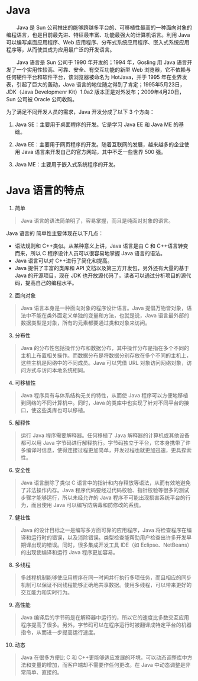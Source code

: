 # Java
&emsp;&emsp;Java 是 Sun 公司推出的能够跨越多平台的、可移植性最高的一种面向对象的编程语言，也是目前最先进、特征最丰富、功能最强大的计算机语言。利用 Java 可以编写桌面应用程序、Web 应用程序、分布式系统应用程序、嵌入式系统应用程序等，从而使其成为应用最广泛的开发语言。

&emsp;&emsp;Java 语言是 Sun 公司于 1990 年开发的；1994 年，Gosling 用 Java 语言开发了一个实用性较高、可靠、安全、有交互功能的新型 Web 浏览器，它不依赖与任何硬件平台和软件平台，该浏览器被命名为 HotJava，并于 1995 年在业界发表，引起了巨大的轰动，Java 语言的地位随之得到了肯定；1995年5月23日，JDK（Java Developmenr Kit）1.0a2 版本正是对外发布；2009年4月20日，Sun 公司被 Oracle 公司收购。




为了满足不同开发人员的需求，Java 开发分成了以下 3 个方向：

1. Java SE：主要用于桌面程序的开发。它是学习 Java EE 和 Java ME 的基础。

2. Java EE：主要用于网页程序的开发。随着互联网的发展，越来越多的企业使用 Java 语言来开发自己的官方网站，其中不乏一些世界 500 强。

3. Java ME：主要用于嵌入式系统程序的开发。




# Java 语言的特点


1. 简单

> Java 语言的语法简单明了，容易掌握，而且是纯面对对象的语言。

Java 语言的 简单性主要体现在以下几点：
- 语法规则和 C++类似。从某种意义上讲，Java 语言是由 C 和 C++语言转变而来，所以 C 程序设计人员可以很容易地掌握 Java 语言的语法。
- Java 语言可以对 C++进行了简化和提高。
- Java 提供了丰富的类库和 API 文档以及第三方开发包，另外还有大量的基于 Java 的开源项目，现在 JDK 也开放源代码了，读者可以通过分析项目的源代码，提高自己的编程水平。

2. 面向对象

> Java 语言本身是一种面向对象的程序设计语言。Java 提倡万物皆对象，语法中不能在类外面定义单独的变量和方法，也就是说，Java 语言最外部的数据类型是对象，所有的元素都要通过类和对象来访问。

3. 分布性

> Java 的分布性包括操作分布和数据分布，其中操作分布是指在多个不同的主机上布置相关操作。而数据分布是将数据分别存放在多个不同的主机上，这些主机是网络中的不同成员。Java 可以凭借 URL 对象访问网络对象，访问方式与访问本地系统相同。

4. 可移植性

> Java 程序具有与体系结构无关的特性，从而使 Java 程序可以方便地移植到网络的不同计算机中。同时，Java 的类库中也实现了针对不同平台的接口，使这些类库也可以移植。

5. 解释性

> 运行 Java 程序需要解释器。任何移植了 Java 解释器的计算机或其他设备都可以用 Java 字节码进行解释执行。字节码独立于平台，它本身携带了许多编译时信息，使得连接过程更加简单，开发过程也就更加迅速，更具探索性。

6. 安全性

> Java 语言删除了类似 C 语言中的指针和内存释放等语法，从而有效地避免了非法操作内存。Java 程序代码要经过代码校验、指针校验等很多的测试步骤才能够运行，所以未经允许的 Java 程序不可能出现损害系统平台的行为，而且使用 Java 可以编写防病毒和防修改的系统。

7. 健壮性

> Java 的设计目标之一是编写多方面可靠的应用程序，Java 将检查程序在编译和运行时的错误，以及消除错误。类型检查能帮助用户检查出许多开发早期译出现的错误。同时，很多集成开发工具 IDE（如 Eclipse、NetBeans）的出现使编译和运行 Java 程序更加容易。

8. 多线程

> 多线程机制能够使应用程序在同一时间并行执行多项任务，而且相应的同步机制可以保证不同线程能够正确地共享数据。使用多线程，可以带来更好的交互能力和实时行为。

9. 高性能

> Java 编译后的字节码是在解释器中运行的，所以它的速度比多数交互应用程序提高了很多。另外，字节码可以在程序运行时被翻译成特定平台的机器指令，从而进一步提高运行速度。

10. 动态

> Java 在很多方便比 C 和 C++更能够适应发展的环境，可以动态调整库中方法和变量的增加，而客户端却不需要作任何更改。在 Java 中动态调整是非常简单、直接的。
